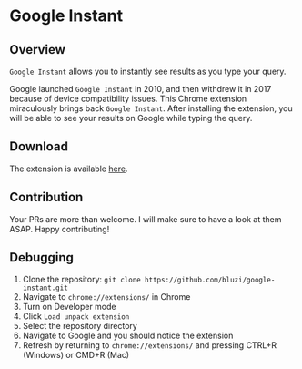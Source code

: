# Google Instant
## Overview
`Google Instant` allows you to instantly see results as you type your query.

Google launched `Google Instant` in 2010, and then withdrew it in 2017 because of device compatibility issues.
This Chrome extension miraculously brings back `Google Instant`. After installing the extension, you will be able to see your results on Google while typing the query.

## Download
The extension is available [here](https://chrome.google.com/webstore/detail/google-instant/pgkcggibpkmllknengmmihdoeaifkmmc).

## Contribution
Your PRs are more than welcome. I will make sure to have a look at them ASAP.
Happy contributing!

## Debugging
1. Clone the repository: `git clone https://github.com/bluzi/google-instant.git`
2. Navigate to `chrome://extensions/` in Chrome
3. Turn on Developer mode
4. Click `Load unpack extension`
5. Select the repository directory 
6. Navigate to Google and you should notice the extension
7. Refresh by returning to `chrome://extensions/` and pressing CTRL+R (Windows) or CMD+R (Mac)
